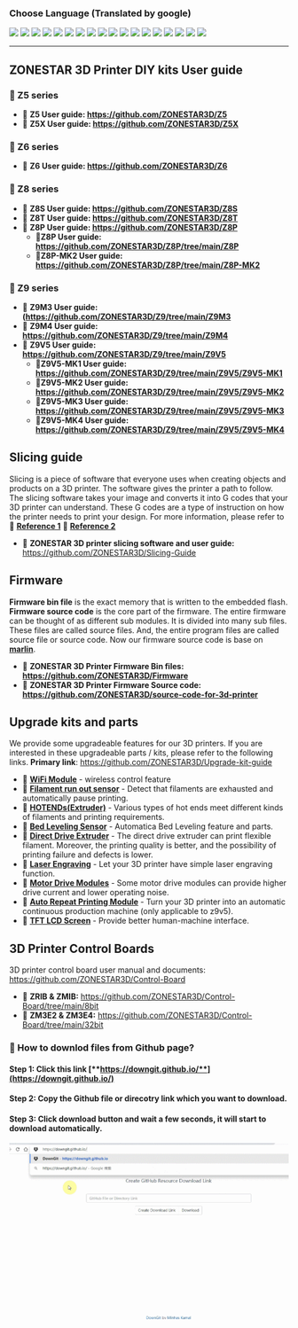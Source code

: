 ### Choose Language (Translated by google)
[![](https://github.com/ZONESTAR3D/Document-and-User-Guide/tree/master/lanpic/EN.png)](https://github.com/ZONESTAR3D/Document-and-User-Guide)
[![](https://github.com/ZONESTAR3D/Document-and-User-Guide/tree/master/lanpic/ES.png)](https://github-com.translate.goog/ZONESTAR3D/Document-and-User-Guide?_x_tr_sl=en&_x_tr_tl=es)
[![](https://github.com/ZONESTAR3D/Document-and-User-Guide/tree/master/lanpic/FR.png)](https://github-com.translate.goog/ZONESTAR3D/Document-and-User-Guide?_x_tr_sl=en&_x_tr_tl=fr)
[![](https://github.com/ZONESTAR3D/Document-and-User-Guide/tree/master/lanpic/PT.png)](https://github-com.translate.goog/ZONESTAR3D/Document-and-User-Guide?_x_tr_sl=en&_x_tr_tl=pt)
[![](https://github.com/ZONESTAR3D/Document-and-User-Guide/tree/master/lanpic/DE.png)](https://github-com.translate.goog/ZONESTAR3D/Document-and-User-Guide?_x_tr_sl=en&_x_tr_tl=de)
[![](https://github.com/ZONESTAR3D/Document-and-User-Guide/tree/master/lanpic/IT.png)](https://github-com.translate.goog/ZONESTAR3D/Document-and-User-Guide?_x_tr_sl=en&_x_tr_tl=it)
[![](https://github.com/ZONESTAR3D/Document-and-User-Guide/tree/master/lanpic/PL.png)](https://github-com.translate.goog/ZONESTAR3D/Document-and-User-Guide?_x_tr_sl=en&_x_tr_tl=pl)
[![](https://github.com/ZONESTAR3D/Document-and-User-Guide/tree/master/lanpic/RU.png)](https://github-com.translate.goog/ZONESTAR3D/Document-and-User-Guide?_x_tr_sl=en&_x_tr_tl=ru)
[![](https://github.com/ZONESTAR3D/Document-and-User-Guide/tree/master/lanpic/GR.png)](https://github-com.translate.goog/ZONESTAR3D/Document-and-User-Guide?_x_tr_sl=en&_x_tr_tl=el)
[![](https://github.com/ZONESTAR3D/Document-and-User-Guide/tree/master/lanpic/JP.png)](https://github-com.translate.goog/ZONESTAR3D/Document-and-User-Guide?_x_tr_sl=en&_x_tr_tl=ja)
[![](https://github.com/ZONESTAR3D/Document-and-User-Guide/tree/master/lanpic/KR.png)](https://github-com.translate.goog/ZONESTAR3D/Document-and-User-Guide?_x_tr_sl=en&_x_tr_tl=ko)
[![](https://github.com/ZONESTAR3D/Document-and-User-Guide/tree/master/lanpic/ID.png)](https://github-com.translate.goog/ZONESTAR3D/Document-and-User-Guide?_x_tr_sl=en&_x_tr_tl=id)
[![](https://github.com/ZONESTAR3D/Document-and-User-Guide/tree/master/lanpic/TH.png)](https://github-com.translate.goog/ZONESTAR3D/Document-and-User-Guide?_x_tr_sl=en&_x_tr_tl=th)
[![](https://github.com/ZONESTAR3D/Document-and-User-Guide/tree/master/lanpic/VN.png)](https://github-com.translate.goog/ZONESTAR3D/Document-and-User-Guide?_x_tr_sl=en&_x_tr_tl=vi)
[![](https://github.com/ZONESTAR3D/Document-and-User-Guide/tree/master/lanpic/IL.png)](https://github-com.translate.goog/ZONESTAR3D/Document-and-User-Guide?_x_tr_sl=en&_x_tr_tl=iw)
[![](https://github.com/ZONESTAR3D/Document-and-User-Guide/tree/master/lanpic/SA.png)](https://github-com.translate.goog/ZONESTAR3D/Document-and-User-Guide?_x_tr_sl=en&_x_tr_tl=ar)
[![](https://github.com/ZONESTAR3D/Document-and-User-Guide/tree/master/lanpic/TR.png)](https://github-com.translate.goog/ZONESTAR3D/Document-and-User-Guide?_x_tr_sl=en&_x_tr_tl=tr)
[![](https://github.com/ZONESTAR3D/Document-and-User-Guide/tree/master/lanpic/CN.png)](https://github-com.translate.goog/ZONESTAR3D/Document-and-User-Guide?_x_tr_sl=en&_x_tr_tl=zh-CN)

----
## ZONESTAR 3D Printer DIY kits User guide
### :file_folder: Z5 series
  - :open_file_folder: **Z5 User guide: https://github.com/ZONESTAR3D/Z5**
  - :open_file_folder: **Z5X  User guide: https://github.com/ZONESTAR3D/Z5X**
### :file_folder: Z6 series
  - :open_file_folder: **Z6 User guide: https://github.com/ZONESTAR3D/Z6**
### :file_folder: Z8 series
  - :open_file_folder: **Z8S User guide: https://github.com/ZONESTAR3D/Z8S**
  - :open_file_folder: **Z8T User guide: https://github.com/ZONESTAR3D/Z8T**
  - :open_file_folder: **Z8P User guide: https://github.com/ZONESTAR3D/Z8P**
    - :blue_book:**Z8P User guide: https://github.com/ZONESTAR3D/Z8P/tree/main/Z8P**
    - :blue_book:**Z8P-MK2 User guide: https://github.com/ZONESTAR3D/Z8P/tree/main/Z8P-MK2**
### :file_folder: Z9 series
  - :open_file_folder: **Z9M3 User guide: (https://github.com/ZONESTAR3D/Z9/tree/main/Z9M3**
  - :open_file_folder: **Z9M4 User guide: https://github.com/ZONESTAR3D/Z9/tree/main/Z9M4**
  - :open_file_folder: **Z9V5 User guide: https://github.com/ZONESTAR3D/Z9/tree/main/Z9V5**
    - :blue_book:**Z9V5-MK1 User guide: https://github.com/ZONESTAR3D/Z9/tree/main/Z9V5/Z9V5-MK1**
    - :blue_book:**Z9V5-MK2 User guide: https://github.com/ZONESTAR3D/Z9/tree/main/Z9V5/Z9V5-MK2**
    - :blue_book:**Z9V5-MK3 User guide: https://github.com/ZONESTAR3D/Z9/tree/main/Z9V5/Z9V5-MK3**
    - :blue_book:**Z9V5-MK4 User guide: https://github.com/ZONESTAR3D/Z9/tree/main/Z9V5/Z9V5-MK4**  

## Slicing guide  
Slicing is a piece of software that everyone uses when creating objects and products on a 3D printer. The software gives the printer a path to follow. The slicing software takes your image and converts it into G codes that your 3D printer can understand. These G codes are a type of instruction on how the printer needs to print your design. For more information, please refer to  :page_with_curl: [**Reference 1**](https://loveandrobots.com/what-is-slicing-in-3d-printing/)  :page_with_curl: [**Reference 2**](https://en.wikipedia.org/wiki/Slicer_(3D_printing))  
- :blue_book: **ZONESTAR 3D printer slicing software and user guide:** https://github.com/ZONESTAR3D/Slicing-Guide

## Firmware
**Firmware bin file** is the exact memory that is written to the embedded flash.    
**Firmware source code** is the core part of the firmware. The entire firmware can be thought of as different sub modules. It is divided into many sub files. These files are called source files. And, the entire program files are called source file or source code. Now our firmware source code is base on [**marlin**](https://www.marlinfw.org).  
- :blue_book: **ZONESTAR 3D Printer Firmware Bin files: https://github.com/ZONESTAR3D/Firmware**
- :blue_book: **ZONESTAR 3D Printer Firmware Source code: https://github.com/ZONESTAR3D/source-code-for-3d-printer**

## Upgrade kits and parts
We provide some upgradeable features for our 3D printers. If you are interested in these upgradeable parts / kits, please refer to the following links. **Primary link**: https://github.com/ZONESTAR3D/Upgrade-kit-guide
- :blue_book: [**WiFi Module**](https://github.com/ZONESTAR3D/Upgrade-kit-guide/tree/main/WiFi) - wireless control feature 
- :blue_book: [**Filament run out sensor**](https://github.com/ZONESTAR3D/Upgrade-kit-guide/tree/main/FROD) - Detect that filaments are exhausted and automatically pause printing.
- :blue_book: [**HOTENDs(Extruder)**](https://github.com/ZONESTAR3D/Upgrade-kit-guide/tree/main/HOTEND) - Various types of hot ends meet different kinds of filaments and printing requirements.
- :blue_book: [**Bed Leveling Sensor**](https://github.com/ZONESTAR3D/Upgrade-kit-guide/tree/main/Bed_Leveling_Sensor) - Automatica Bed Leveling feature and parts.
- :blue_book: [**Direct Drive Extruder**](https://github.com/ZONESTAR3D/Upgrade-kit-guide/tree/main/Direct_Drive_Extrruder) - The direct drive extruder can print flexible filament. Moreover, the printing quality is better, and the possibility of printing failure and defects is lower.
- :blue_book: [**Laser Engraving**](https://github.com/ZONESTAR3D/Upgrade-kit-guide/tree/main/Laser_Engraving) - Let your 3D printer have simple laser engraving function.
- :blue_book: [**Motor Drive Modules**](https://github.com/ZONESTAR3D/Upgrade-kit-guide/tree/main/Motor_Driver) - Some motor drive modules can provide higher drive current and lower operating noise.
- :blue_book: [**Auto Repeat Printing Module**](https://github.com/ZONESTAR3D/Upgrade-kit-guide/tree/main/Auto_Repeat_Printing) - Turn your 3D printer into an automatic continuous production machine (only applicable to z9v5).
- :blue_book: [**TFT LCD Screen**](https://github.com/ZONESTAR3D/Upgrade-kit-guide/tree/main/TFT-LCD) - Provide better human-machine interface.

## 3D Printer Control Boards  
3D printer control board user manual and documents: https://github.com/ZONESTAR3D/Control-Board  
- :blue_book: **ZRIB & ZMIB:** https://github.com/ZONESTAR3D/Control-Board/tree/main/8bit
- :blue_book: **ZM3E2 & ZM3E4:** https://github.com/ZONESTAR3D/Control-Board/tree/main/32bit

### :memo: How to downlod files from Github page?
#### Step 1: Click this link [**https://downgit.github.io/**](https://downgit.github.io/) 
#### Step 2: Copy the Github file or direcotry link which you want to download.
#### Step 3: Click download button and wait a few seconds, it will start to download automatically. 
![](download.gif)   
